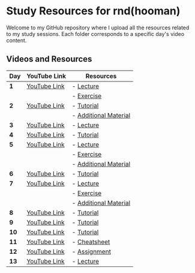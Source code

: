 # Study Resources for rnd(hooman)

Welcome to my GitHub repository where I upload all the resources related to my study sessions. Each folder corresponds to a specific day's video content.

## Videos and Resources

| Day  | YouTube Link                                                   | Resources                                                                                                                                                                                                                                   |
|------|-----------------------------------------------------------------|---------------------------------------------------------------------------------------------------------------------------------------------------------------------------------------------------------------------------------------------|
| **1** | [YouTube Link](https://youtu.be/JPIM4Io7kd0)                   | - [Lecture](https://github.com/haidwg/rnd-hooman-/blob/main/01_Reinforcement_Learning/00%20Lecture/COMP9414%20Week%204%20-%20RL.pdf)                                                                                                       |
|      |                                                                 | - [Exercise](https://github.com/haidwg/rnd-hooman-/tree/main/01_Reinforcement_Learning/02%20Excercise)                                                                                                                                      |
| **2** | [YouTube Link](https://youtu.be/wL_gEBggOwM)                   | - [Tutorial](https://github.com/haidwg/rnd-hooman-/tree/main/01_Reinforcement_Learning/01%20Tutorial)                                                                                                                                       |
|      |                                                                 | - [Additional Material](https://github.com/haidwg/rnd-hooman-/blob/main/100_Additional_Material/03%20Excercise/Exam%2023T2%20FCruz.pdf)                                                                                                     |
| **3** | [YouTube Link](https://youtu.be/f-ayfh7vasg)                   | - [Lecture](https://github.com/haidwg/rnd-hooman-/blob/main/00_Knowledge_Representation/00%20Lecture/COMP9414%20Week%201.4%20-%20Knowledge%20representation.pdf)                                                                           |
| **4** | [YouTube Link](https://youtu.be/4oDaOFgVp9A)                   | - [Tutorial](https://github.com/haidwg/rnd-hooman-/tree/main/00_Knowledge_Representation/01%20Tutorial)                                                                                                                                     |
| **5** | [YouTube Link](https://youtu.be/ZKV6GWhcEWE)                   | - [Lecture](https://github.com/haidwg/rnd-hooman-/blob/main/02_Neuron_Networks/00%20Lecture/COMP9414%20Week%202%20-%20NN.pdf)                                                                                                              |
|      |                                                                 | - [Exercise](https://github.com/haidwg/rnd-hooman-/tree/main/02_Neuron_Networks/02%20Excercise)                                                                                                                                             |
|      |                                                                 | - [Additional Material](https://github.com/haidwg/rnd-hooman-/blob/main/100_Additional_Material/03%20Excercise/Exam%2023T2%20FCruz.pdf)                                                                                                     |
| **6** | [YouTube Link](https://youtu.be/n4NMeNHL6dE)                   | - [Tutorial](https://github.com/haidwg/rnd-hooman-/tree/main/02_Neuron_Networks/01%20Tutorial)                                                                                                                                               |
| **7** | [YouTube Link](https://youtu.be/GlY--m5WRSs)                   | - [Lecture](https://github.com/haidwg/rnd-hooman-/blob/main/03_Search/00%20Lecture/COMP9414%20Week%203%20-%20Search%20-%20%20Armin.pdf)                                                                                                     |
|      |                                                                 | - [Exercise](https://github.com/haidwg/rnd-hooman-/tree/main/03_Search/02%20Excercise)                                                                                                                                                       |
|      |                                                                 | - [Additional Material](https://github.com/haidwg/rnd-hooman-/blob/main/100_Additional_Material/03%20Excercise/Exam%2023T2%20FCruz.pdf)
| **8** | [YouTube Link](https://youtu.be/AGic_7IAPiM)                   | - [Tutorial](https://github.com/haidwg/rnd-hooman-/tree/main/04_Natural_Language_Processing/01%20Tutorial)                                                                                                     |
| **9** | [YouTube Link](https://youtu.be/dI2i3ecKC6I)                   | - [Tutorial](https://github.com/haidwg/rnd-hooman-/tree/main/05_Computer_Vision/01%20Tutorial)                                                                                                     |
| **10** | [YouTube Link](https://youtu.be/4-gKLQwtABY)                  | - [Tutorial](https://github.com/haidwg/rnd-hooman-/tree/main/06_Uncertain_Reasoning/01%20Tutorial)                                                                                                     |
| **11** | [YouTube Link](https://youtu.be/5XsAVYfi2WA)                  | - [Cheatsheet](https://github.com/haidwg/rnd-hooman-/blob/main/100_Additional_Material/00%20Cheatsheet/COMP9414_Cheatsheet_AI_Theory.pdf)                                                                                                     |
| **12** | [YouTube Link](https://youtu.be/mKNKpwlfa74)                  | - [Assignment](https://github.com/haidwg/rnd-hooman-/tree/main/01_Reinforcement_Learning/03%20Assignment)                                                                                                     |
| **13** | [YouTube Link](https://youtu.be/y5WcaoISN-0)                  | - [Lecture](https://github.com/haidwg/rnd-hooman-/blob/main/01_Reinforcement_Learning/00%20Lecture/COMP9414%20Week%2010%20-%20Human-aligned%20intelligent%20robotics.pdf)                                                                                                     |


